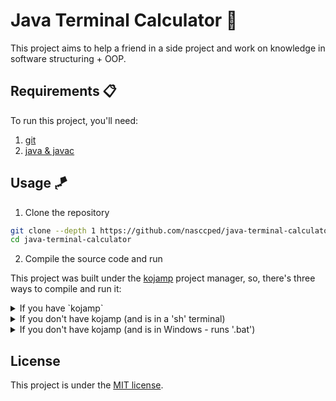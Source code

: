 Java Terminal Calculator 🧮
==========================

This project aims to help a friend in a side project and work on
knowledge in software structuring + OOP.

Requirements 📋
--------------

To run this project, you'll need:

1. [git](https://git-scm.com/)
2. [java & javac](https://www.oracle.com/java/)

Usage 🪁
-------

1. Clone the repository
```sh
git clone --depth 1 https://github.com/nasccped/java-terminal-calculator && \
cd java-terminal-calculator
```
2. Compile the source code and run

This project was built under the
[kojamp](https://github.com/nasccped/kojamp) project manager, so,
there's three ways to compile and run it:

<details><summary>If you have `kojamp`</summary>

compile and run using the `kojamp` CLI:
```sh
make build run
# if you doesn't have make at your machine, you can still use kojamp
# kojamp build && kojamp run
```

</details>

<details><summary>If you don't have kojamp (and is in a 'sh' terminal)</summary>

turn the shell script into executable + build and run the source:
```sh
chmod +x ./maksh.sh && ./maksh.sh build run
```

</details>

<details><summary>If you don't have kojamp (and is in Windows - runs '.bat')</summary>

compile and run:
```sh
./makbat.bat build run
```

</details>

License
-------

This project is under the [MIT license](./LICENSE).
